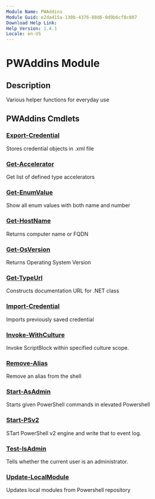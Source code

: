 ```yaml
---
Module Name: PWAddins
Module Guid: e2da415a-130b-4376-88d6-0d9b6cf8c807
Download Help Link: 
Help Version: 1.4.1
Locale: en-US
---
```


# PWAddins Module
## Description
Various helper functions for everyday use

## PWAddins Cmdlets
### [Export-Credential](Export-Credential.md)
Stores credential objects in .xml file

### [Get-Accelerator](Get-Accelerator.md)
Get list of defined type accelerators

### [Get-EnumValue](Get-EnumValue.md)
Show all enum values with both name and number

### [Get-HostName](Get-HostName.md)
Returns computer name or FQDN

### [Get-OsVersion](Get-OsVersion.md)
Returns Operating System Version

### [Get-TypeUrl](Get-TypeUrl.md)
Constructs documentation URL for .NET class

### [Import-Credential](Import-Credential.md)
Imports previously saved credential

### [Invoke-WithCulture](Invoke-WithCulture.md)
Invoke ScriptBlock within specified culture scope.

### [Remove-Alias](Remove-Alias.md)
Remove an alias from the shell

### [Start-AsAdmin](Start-AsAdmin.md)
Starts given PowerShell commands in elevated Powershell

### [Start-PSv2](Start-PSv2.md)
STart PowerShell v2 engine and write that to event log.

### [Test-IsAdmin](Test-IsAdmin.md)
Tells whether the current user is an administrator.

### [Update-LocalModule](Update-LocalModule.md)
Updates local modules from Powershell repository

